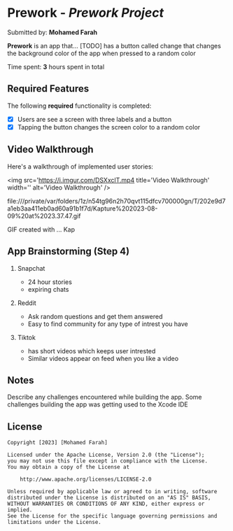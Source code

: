 # Prework - *Prework Project*

Submitted by: **Mohamed Farah**

**Prework** is an app that... [TODO] 
has a button called change that changes the background color of the app when pressed to a random color

Time spent: **3** hours spent in total

## Required Features

The following **required** functionality is completed:

- [x] Users are see a screen with three labels and a button
- [x] Tapping the button changes the screen color to a random color
 
## Video Walkthrough

Here's a walkthrough of implemented user stories:

<img src='https://i.imgur.com/DSXxclT.mp4 title='Video Walkthrough' width='' alt='Video Walkthrough' />

file:///private/var/folders/1z/n54tg96n2h70qvt115dfcv700000gn/T/202e9d7a1eb3aa411eb0ad60a91b1f7d/Kapture%202023-08-09%20at%2023.37.47.gif

GIF created with ...  Kap
<!-- Recommended tools:
[Kap](https://getkap.co/) for macOS
[ScreenToGif](https://www.screentogif.com/) for Windows
[peek](https://github.com/phw/peek) for Linux. -->






## App Brainstorming (Step 4)
1. Snapchat 
    - 24 hour stories 
    - expiring chats 
    
2. Reddit 
    - Ask random questions and get them answered 
    - Easy to find community for any type of intrest you have 
    
3. Tiktok
    - has short videos which keeps user intrested 
    - Similar videos appear on feed when you like a video
    
    
## Notes

Describe any challenges encountered while building the app.
Some challenges building the app was getting used to the Xcode IDE

## License

    Copyright [2023] [Mohamed Farah]

    Licensed under the Apache License, Version 2.0 (the "License");
    you may not use this file except in compliance with the License.
    You may obtain a copy of the License at

        http://www.apache.org/licenses/LICENSE-2.0

    Unless required by applicable law or agreed to in writing, software
    distributed under the License is distributed on an "AS IS" BASIS,
    WITHOUT WARRANTIES OR CONDITIONS OF ANY KIND, either express or implied.
    See the License for the specific language governing permissions and
    limitations under the License.
